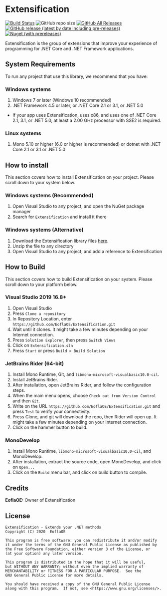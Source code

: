 # Extensification

[![Build Status](https://travis-ci.org/EoflaOE/Extensification.svg?branch=master)](https://travis-ci.org/EoflaOE/Extensification) ![GitHub repo size](https://img.shields.io/github/repo-size/EoflaOE/Extensification?color=purple&label=size) [![GitHub All Releases](https://img.shields.io/github/downloads/EoflaOE/Extensification/total?color=purple&label=d/l)](https://github.com/EoflaOE/Extensification/releases) [![GitHub release (latest by date including pre-releases)](https://img.shields.io/github/v/release/EoflaOE/Extensification?color=purple&include_prereleases&label=github)](https://github.com/EoflaOE/Extensification/releases/latest) [![Nuget (with prereleases)](https://img.shields.io/nuget/vpre/Extensification?color=purple)](https://www.nuget.org/packages/Extensification/)

Extensification is the group of extensions that improve your experience of programming for .NET Core and .NET Framework applications. 

## System Requirements

To run any project that use this library, we recommend that you have:

### Windows systems

1. Windows 7 or later (Windows 10 recommended)
2. .NET Framework 4.5 or later, or .NET Core 2.1 or 3.1, or .NET 5.0

* If your app uses Extensification, uses x86, and uses one of .NET Core 2.1, 3.1, or .NET 5.0, at least a 2.00 GHz processor with SSE2 is required.

### Linux systems

1. Mono 5.10 or higher (6.0 or higher is recommended) or dotnet with .NET Core 2.1 or 3.1 or .NET 5.0

## How to install

This section covers how to install Extensification on your project. Please scroll down to your system below.

### Windows systems (Recommended)

1. Open Visual Studio to any project, and open the NuGet package manager
2. Search for `Extensification` and install it there

### Windows systems (Alternative)

1. Download the Extensification library files [here](https://github.com/EoflaOE/Extensification/releases).
2. Unzip the file to any directory
3. Open Visual Studio to any project, and add a reference to Extensification

## How to Build

This section covers how to build Extensification on your system. Please scroll down to your platform below.

### Visual Studio 2019 16.8+

1. Open Visual Studio
2. Press `Clone a repository`
3. In Repository Location, enter `https://github.com/EoflaOE/Extensification.git`
4. Wait until it clones. It might take a few minutes depending on your Internet connection.
5. Press `Solution Explorer`, then press `Switch Views`
6. Click on `Extensification.sln`
7. Press `Start` or press `Build > Build Solution`

### JetBrains Rider (64-bit)

1. Install Mono Runtime, Git, and `libmono-microsoft-visualbasic10.0-cil`.
2. Install JetBrains Rider.
3. After installation, open JetBrains Rider, and follow the configuration steps.
4. When the main menu opens, choose `Check out from Version Control` and then `Git`.
5. Write on the URL `https://github.com/EoflaOE/Extensification.git` and press `Test` to verify your connectivity.
6. Press Clone, and git will download the repo, then Rider will open up. It might take a few minutes depending on your Internet connection.
7. Click on the hammer button to build.

### MonoDevelop

1. Install Mono Runtime, `libmono-microsoft-visualbasic10.0-cil`, and MonoDevelop.
2. After installation, extract the source code, open MonoDevelop, and click on `Open...`
3. Click on the `Build` menu bar, and click on build button to compile.

## Credits

**EoflaOE:** Owner of Extensification

## License

    Extensification - Extends your .NET methods
    Copyright (C) 2020  EoflaOE

    This program is free software: you can redistribute it and/or modify
    it under the terms of the GNU General Public License as published by
    the Free Software Foundation, either version 3 of the License, or
    (at your option) any later version.

    This program is distributed in the hope that it will be useful,
    but WITHOUT ANY WARRANTY; without even the implied warranty of
    MERCHANTABILITY or FITNESS FOR A PARTICULAR PURPOSE.  See the
    GNU General Public License for more details.

    You should have received a copy of the GNU General Public License
    along with this program.  If not, see <https://www.gnu.org/licenses/>.

